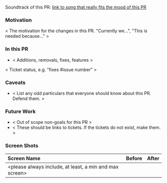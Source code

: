 Soundtrack of this PR: [link to song that really fits the mood of this PR]()

### Motivation

< The motivation for the changes in this PR. "Currently we...", "This is needed because..." >

### In this PR

- < Additions, removals, fixes, features >

< Ticket status, e.g. "fixes #issue number" >

### Caveats

- < List any odd particulars that everyone should know about this PR. Defend them. >

### Future Work

- < Out of scope non-goals for this PR >
- < These should be links to tickets. If the tickets do not exist, make them. >

### Screen Shots

| Screen Name                                             | Before | After |
| :------------------------------------------------------ | :----: | :---: |
| <please always include, at least, a min and max screen> |        |       |
